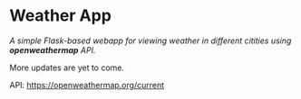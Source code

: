 # Weather App
*A simple Flask-based webapp for viewing weather in different citities using **openweathermap** API.*

More updates are yet to come.

API: https://openweathermap.org/current